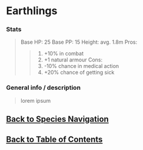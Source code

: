 #   Earthlings

### Stats
>   Base HP:    25
>   Base PP:    15
>   Height:     avg. 1.8m
>   Pros:
>>1.    +10% in combat
>>2.    +1 natural armour
>   Cons:
>>1.    -10% chance in medical action
>>2.    +20% chance of getting sick

### General info / description
>   lorem ipsum

<!--End of the file-->
##  [Back to Species Navigation](SpeciesNavigation.md)
##  [Back to Table of Contents](../TableOfContents.md)